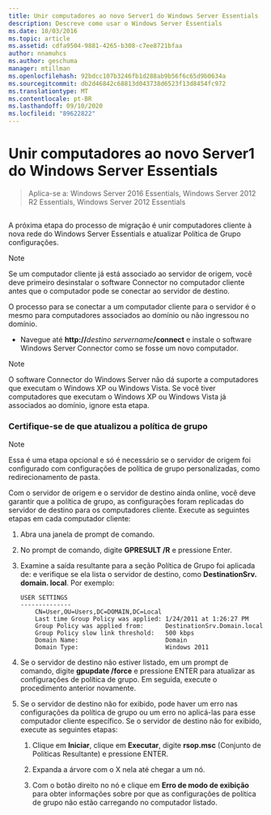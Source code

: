 ```yaml
---
title: Unir computadores ao novo Server1 do Windows Server Essentials
description: Descreve como usar o Windows Server Essentials
ms.date: 10/03/2016
ms.topic: article
ms.assetid: cdfa9504-9881-4265-b308-c7ee8721bfaa
author: nnamuhcs
ms.author: geschuma
manager: mtillman
ms.openlocfilehash: 92bdcc107b3246fb1d288ab9b56f6c65d9b0634a
ms.sourcegitcommit: db2d46842c68813d043738d6523f13d8454fc972
ms.translationtype: MT
ms.contentlocale: pt-BR
ms.lasthandoff: 09/10/2020
ms.locfileid: "89622822"
---
```

# <a name="join-computers-to-the-new-windows-server-essentials-server1"></a>Unir computadores ao novo Server1 do Windows Server Essentials

>Aplica-se a: Windows Server 2016 Essentials, Windows Server 2012 R2 Essentials, Windows Server 2012 Essentials

##  <a name="BKMK_JoinComputers"></a>
 A próxima etapa do processo de migração é unir computadores cliente à nova rede do Windows Server Essentials e atualizar Política de Grupo configurações.

> [!NOTE]
>  Se um computador cliente já está associado ao servidor de origem, você deve primeiro desinstalar o software Connector no computador cliente antes que o computador pode se conectar ao servidor de destino.

 O processo para se conectar a um computador cliente para o servidor é o mesmo para computadores associados ao domínio ou não ingressou no domínio.

- Navegue até **http://**<em>destino servername</em>**/connect** e instale o software Windows Server Connector como se fosse um novo computador.

> [!NOTE]
>  O software Connector do Windows Server não dá suporte a computadores que executam o Windows XP ou Windows Vista. Se você tiver computadores que executam o Windows XP ou Windows Vista já associados ao domínio, ignore esta etapa.

### <a name="ensure-that-group-policy-has-updated"></a>Certifique-se de que atualizou a política de grupo

> [!NOTE]
>  Essa é uma etapa opcional e só é necessário se o servidor de origem foi configurado com configurações de política de grupo personalizadas, como redirecionamento de pasta.

 Com o servidor de origem e o servidor de destino ainda online, você deve garantir que a política de grupo, as configurações foram replicadas do servidor de destino para os computadores cliente. Execute as seguintes etapas em cada computador cliente:

1.  Abra una janela de prompt de comando.

2.  No prompt de comando, digite **GPRESULT /R** e pressione Enter.

3.  Examine a saída resultante para a seção Política de Grupo foi aplicada de: e verifique se ela lista o servidor de destino, como **DestinationSrv. domain. local**. Por exemplo:

    ```
    USER SETTINGS
    --------------
        CN=User,OU=Users,DC=DOMAIN,DC=Local
        Last time Group Policy was applied: 1/24/2011 at 1:26:27 PM
        Group Policy was applied from:      DestinationSrv.Domain.local
        Group Policy slow link threshold:   500 kbps
        Domain Name:                        Domain
        Domain Type:                        Windows 2011

    ```

4.  Se o servidor de destino não estiver listado, em um prompt de comando, digite  **gpupdate /force** e pressione ENTER para atualizar as configurações de política de grupo. Em seguida, execute o procedimento anterior novamente.

5.  Se o servidor de destino não for exibido, pode haver um erro nas configurações da política de grupo ou um erro no aplicá-las para esse computador cliente específico. Se o servidor de destino não for exibido, execute as seguintes etapas:

    1.  Clique em **Iniciar**, clique em **Executar**, digite **rsop.msc** (Conjunto de Políticas Resultante) e pressione ENTER.

    2.  Expanda a árvore com o X nela até chegar a um nó.

    3.  Com o botão direito no nó e clique em **Erro de modo de exibição** para obter informações sobre por que as configurações de política de grupo não estão carregando no computador listado.

